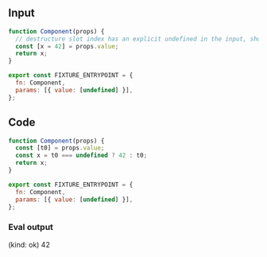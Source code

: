 
## Input

```javascript
function Component(props) {
  // destructure slot index has an explicit undefined in the input, should return default
  const [x = 42] = props.value;
  return x;
}

export const FIXTURE_ENTRYPOINT = {
  fn: Component,
  params: [{ value: [undefined] }],
};

```

## Code

```javascript
function Component(props) {
  const [t0] = props.value;
  const x = t0 === undefined ? 42 : t0;
  return x;
}

export const FIXTURE_ENTRYPOINT = {
  fn: Component,
  params: [{ value: [undefined] }],
};

```
      
### Eval output
(kind: ok) 42